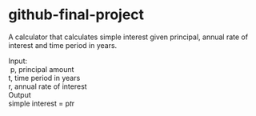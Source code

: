 # github-final-project

A calculator that calculates simple interest given principal, annual rate of interest and time period in years.

Input:  
&nbsp;p, principal amount  
   t, time period in years  
   r, annual rate of interest  
Output    
   simple interest = p*t*r  
